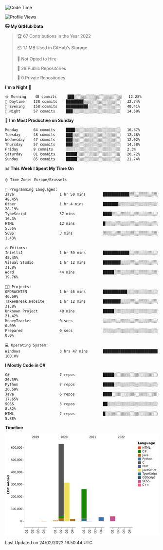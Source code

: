 <!--START_SECTION:waka-->
![Code Time](http://img.shields.io/badge/Code%20Time-136%20hrs%2011%20mins-blue)

![Profile Views](http://img.shields.io/badge/Profile%20Views-5-blue)

**🐱 My GitHub Data** 

> 🏆 67 Contributions in the Year 2022
 > 
> 📦 1.1 MB Used in GitHub's Storage 
 > 
> 🚫 Not Opted to Hire
 > 
> 📜 29 Public Repositories 
 > 
> 🔑 0 Private Repositories  
 > 
**I'm a Night 🦉** 

```text
🌞 Morning    48 commits     ███░░░░░░░░░░░░░░░░░░░░░░   12.28% 
🌆 Daytime    128 commits    ████████░░░░░░░░░░░░░░░░░   32.74% 
🌃 Evening    158 commits    ██████████░░░░░░░░░░░░░░░   40.41% 
🌙 Night      57 commits     ███░░░░░░░░░░░░░░░░░░░░░░   14.58%

```
📅 **I'm Most Productive on Sunday** 

```text
Monday       64 commits     ████░░░░░░░░░░░░░░░░░░░░░   16.37% 
Tuesday      48 commits     ███░░░░░░░░░░░░░░░░░░░░░░   12.28% 
Wednesday    47 commits     ███░░░░░░░░░░░░░░░░░░░░░░   12.02% 
Thursday     57 commits     ███░░░░░░░░░░░░░░░░░░░░░░   14.58% 
Friday       9 commits      ░░░░░░░░░░░░░░░░░░░░░░░░░   2.3% 
Saturday     81 commits     █████░░░░░░░░░░░░░░░░░░░░   20.72% 
Sunday       85 commits     █████░░░░░░░░░░░░░░░░░░░░   21.74%

```


📊 **This Week I Spent My Time On** 

```text
⌚︎ Time Zone: Europe/Brussels

💬 Programming Languages: 
Java                     1 hr 50 mins        ████████████░░░░░░░░░░░░░   48.45% 
Other                    1 hr 4 mins         ███████░░░░░░░░░░░░░░░░░░   28.19% 
TypeScript               37 mins             ████░░░░░░░░░░░░░░░░░░░░░   16.3% 
HTML                     12 mins             █░░░░░░░░░░░░░░░░░░░░░░░░   5.56% 
SCSS                     3 mins              ░░░░░░░░░░░░░░░░░░░░░░░░░   1.43%

🔥 Editors: 
IntelliJ                 1 hr 50 mins        ████████████░░░░░░░░░░░░░   48.45% 
Visual Studio            1 hr 12 mins        ████████░░░░░░░░░░░░░░░░░   31.8% 
Word                     44 mins             █████░░░░░░░░░░░░░░░░░░░░   19.76%

🐱‍💻 Projects: 
OPDRACHTEN               1 hr 46 mins        ███████████░░░░░░░░░░░░░░   46.69% 
TakeABreak.Website       1 hr 12 mins        ████████░░░░░░░░░░░░░░░░░   31.8% 
Unknown Project          48 mins             █████░░░░░░░░░░░░░░░░░░░░   21.42% 
MoneyTracker             0 secs              ░░░░░░░░░░░░░░░░░░░░░░░░░   0.09% 
Prepared                 0 secs              ░░░░░░░░░░░░░░░░░░░░░░░░░   0.0%

💻 Operating System: 
Windows                  3 hrs 47 mins       █████████████████████████   100.0%

```

**I Mostly Code in C#** 

```text
C#                       7 repos             █████░░░░░░░░░░░░░░░░░░░░   20.59% 
Python                   7 repos             █████░░░░░░░░░░░░░░░░░░░░   20.59% 
Java                     6 repos             ████░░░░░░░░░░░░░░░░░░░░░   17.65% 
SCSS                     3 repos             ██░░░░░░░░░░░░░░░░░░░░░░░   8.82% 
HTML                     2 repos             █░░░░░░░░░░░░░░░░░░░░░░░░   5.88%

```


**Timeline**

![Chart not found](https://raw.githubusercontent.com/Arafa42/Arafa42/main/charts/bar_graph.png) 


 Last Updated on 24/02/2022 16:50:44 UTC
<!--END_SECTION:waka-->


<!-- 
[![Hits](https://hits.seeyoufarm.com/api/count/incr/badge.svg?url=https%3A%2F%2Fgithub.com%2FArafa42&count_bg=%23455AF3&title_bg=%23262D3B&icon=github.svg&icon_color=%23588EF7&title=visitors&edge_flat=false)](https://hits.seeyoufarm.com)
 -->
